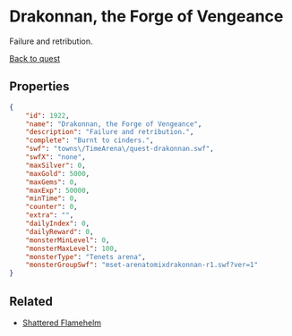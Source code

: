 # Drakonnan, the Forge of Vengeance

Failure and retribution.

[Back to quest](../quests.md)

## Properties

```json
{
    "id": 1922,
    "name": "Drakonnan, the Forge of Vengeance",
    "description": "Failure and retribution.",
    "complete": "Burnt to cinders.",
    "swf": "towns\/TimeArena\/quest-drakonnan.swf",
    "swfX": "none",
    "maxSilver": 0,
    "maxGold": 5000,
    "maxGems": 0,
    "maxExp": 50000,
    "minTime": 0,
    "counter": 0,
    "extra": "",
    "dailyIndex": 0,
    "dailyReward": 0,
    "monsterMinLevel": 0,
    "monsterMaxLevel": 100,
    "monsterType": "Tenets arena",
    "monsterGroupSwf": "mset-arenatomixdrakonnan-r1.swf?ver=1"
}
```

## Related

- [Shattered Flamehelm](../items/20801-shattered-flamehelm.md)

